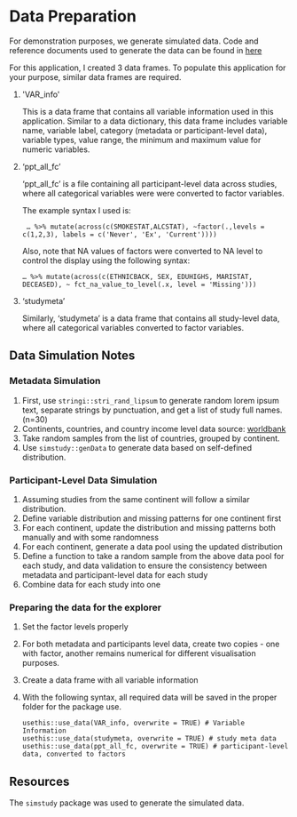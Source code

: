 # Data Preparation
For demonstration purposes, we generate simulated data.
Code and reference documents used to generate the data can be found in [here](/datarepexp/data-raw)

For this application, I created 3 data frames. To populate this application for your purpose, similar data frames are required.

1.	'VAR_info'

  	This is a data frame that contains all variable information used in this application. Similar to a data dictionary, this data frame includes variable name, variable label, category (metadata or participant-level data),  variable types,  value range, the minimum and maximum value for numeric variables.
  	
2.	‘ppt_all_fc’

    ‘ppt_all_fc’ is a file containing all participant-level data across studies, where all categorical variables were were converted to factor variables.

  	The example syntax I used is:
  	```
     … %>% mutate(across(c(SMOKESTAT,ALCSTAT), ~factor(.,levels = c(1,2,3), labels = c('Never', 'Ex', 'Current'))))
    ```

    Also, note that NA values of factors were converted to NA level to control the display using the following syntax:
  	```
    … %>% mutate(across(c(ETHNICBACK, SEX, EDUHIGHS, MARISTAT, DECEASED), ~ fct_na_value_to_level(.x, level = 'Missing')))
    ```

3.	‘studymeta’
   
    Similarly, ‘studymeta’ is a data frame that contains all study-level data, where all categorical variables converted to factor variables.

## Data Simulation Notes

### Metadata Simulation
1. First, use `stringi::stri_rand_lipsum` to generate random lorem ipsum text, separate strings by punctuation, and get a list of study full names. (n=30)
2. Continents, countries, and country income level data source: [worldbank](https://datatopics.worldbank.org/world-development-indicators/the-world-by-income-and-region.html)
3. Take random samples from the list of countries, grouped by continent.
4. Use `simstudy::genData` to generate data based on self-defined distribution.

### Participant-Level Data Simulation
1. Assuming studies from the same continent will follow a similar distribution.
2. Define variable distribution and missing patterns for one continent first
3. For each continent, update the distribution and missing patterns both manually and with some randomness
4. For each continent, generate a data pool using the updated distribution
5. Define a function to take a random sample from the above data pool for each study, and data validation to ensure the consistency between metadata and participant-level data for each study
6. Combine data for each study into one

### Preparing the data for the explorer
1. Set the factor levels properly
2. For both metadata and participants level data, create two copies - one with factor, another remains numerical for different visualisation purposes.
3. Create a data frame with all variable information
4. With the following syntax, all required data will be saved in the proper folder for the package use.
   
   ```
   usethis::use_data(VAR_info, overwrite = TRUE) # Variable Information
   usethis::use_data(studymeta, overwrite = TRUE) # study meta data
   usethis::use_data(ppt_all_fc, overwrite = TRUE) # participant-level data, converted to factors
   ```

## Resources
The `simstudy` package was used to generate the simulated data.


